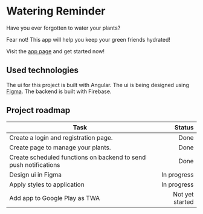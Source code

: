 # Watering Reminder

Have you ever forgotten to water your plants?

Fear not! This app will help you keep your green friends hydrated!

Visit the [app page](https://watering-reminder.web.app/) and get started now!

## Used technologies

The ui for this project is built with Angular. The ui is being designed using [Figma](https://www.figma.com/file/D3py4Q4mKpX9hQksQ4qvuQ/Watering-Reminder?node-id=47909%3A2). The backend is built with Firebase.

## Project roadmap

| Task                                                             |          Status |
|------------------------------------------------------------------|----------------:|
| Create a login and registration page.                            |            Done |
| Create page to manage your plants.                               |            Done |
| Create scheduled functions on backend to send push notifications |            Done |
| Design ui in Figma                                               |     In progress |
| Apply styles to application                                      |     In progress |
| Add app to Google Play as TWA                                    | Not yet started |